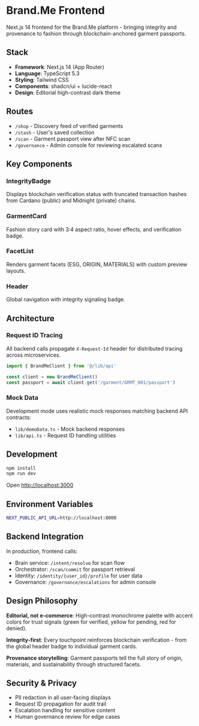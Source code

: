 # Brand.Me Frontend

Next.js 14 frontend for the Brand.Me platform - bringing integrity and provenance to fashion through blockchain-anchored garment passports.

## Stack

- **Framework**: Next.js 14 (App Router)
- **Language**: TypeScript 5.3
- **Styling**: Tailwind CSS
- **Components**: shadcn/ui + lucide-react
- **Design**: Editorial high-contrast dark theme

## Routes

- `/shop` - Discovery feed of verified garments
- `/stash` - User's saved collection
- `/scan` - Garment passport view after NFC scan
- `/governance` - Admin console for reviewing escalated scans

## Key Components

### IntegrityBadge
Displays blockchain verification status with truncated transaction hashes from Cardano (public) and Midnight (private) chains.

### GarmentCard
Fashion story card with 3:4 aspect ratio, hover effects, and verification badge.

### FacetList
Renders garment facets (ESG, ORIGIN, MATERIALS) with custom preview layouts.

### Header
Global navigation with integrity signaling badge.

## Architecture

### Request ID Tracing
All backend calls propagate `X-Request-Id` header for distributed tracing across microservices.

```typescript
import { BrandMeClient } from '@/lib/api'

const client = new BrandMeClient()
const passport = await client.get('/garment/GRMT_001/passport')
```

### Mock Data
Development mode uses realistic mock responses matching backend API contracts:
- `lib/demoData.ts` - Mock backend responses
- `lib/api.ts` - Request ID handling utilities

## Development

```bash
npm install
npm run dev
```

Open [http://localhost:3000](http://localhost:3000)

## Environment Variables

```bash
NEXT_PUBLIC_API_URL=http://localhost:8000
```

## Backend Integration

In production, frontend calls:
- Brain service: `/intent/resolve` for scan flow
- Orchestrator: `/scan/commit` for passport retrieval
- Identity: `/identity/{user_id}/profile` for user data
- Governance: `/governance/escalations` for admin console

## Design Philosophy

**Editorial, not e-commerce**: High-contrast monochrome palette with accent colors for trust signals (green for verified, yellow for pending, red for denied).

**Integrity-first**: Every touchpoint reinforces blockchain verification - from the global header badge to individual garment cards.

**Provenance storytelling**: Garment passports tell the full story of origin, materials, and sustainability through structured facets.

## Security & Privacy

- PII redaction in all user-facing displays
- Request ID propagation for audit trail
- Escalation handling for sensitive content
- Human governance review for edge cases
